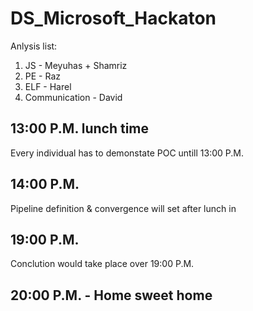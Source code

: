 # DS_Microsoft_Hackaton

Anlysis list:
1. JS - Meyuhas + Shamriz
2. PE - Raz 
3. ELF - Harel
4. Communication - David

## 13:00 P.M. lunch time
 Every individual has to demonstate POC untill 13:00 P.M.
 
## 14:00 P.M.
Pipeline definition & convergence will set after lunch in 
 
## 19:00 P.M.
Conclution would take place over 19:00 P.M. 

## 20:00 P.M. - Home sweet home
